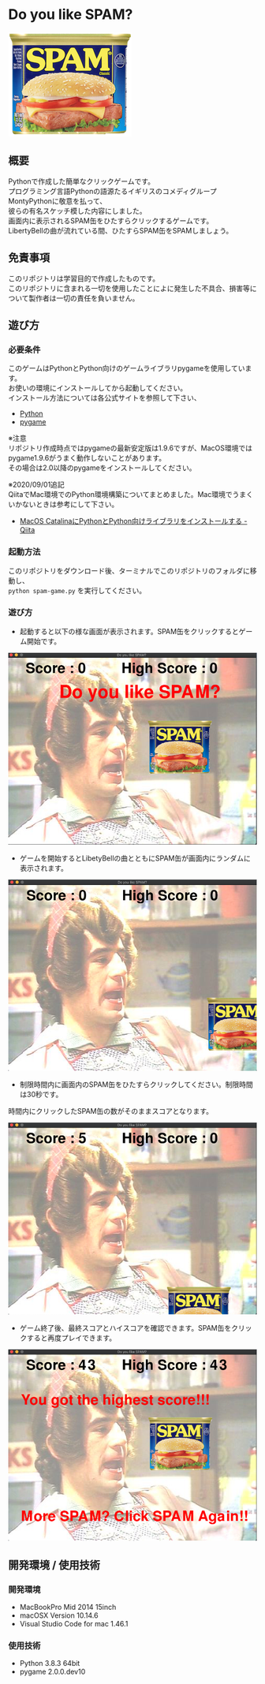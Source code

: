 # Do you like SPAM?

![SPAM](./image/spam.png)

## 概要

Pythonで作成した簡単なクリックゲームです。<br>
プログラミング言語Pythonの語源たるイギリスのコメディグループMontyPythonに敬意を払って、<br>
彼らの有名スケッチ模した内容にしました。</br>
画面内に表示されるSPAM缶をひたすらクリックするゲームです。</br>
LibertyBellの曲が流れている間、ひたすらSPAM缶をSPAMしましょう。</br>

## 免責事項

このリポジトリは学習目的で作成したものです。</br>
このリポジトリに含まれる一切を使用したことによに発生した不具合、損害等について製作者は一切の責任を負いません。</br>

## 遊び方

### 必要条件

このゲームはPythonとPython向けのゲームライブラリpygameを使用しています。</br>
お使いの環境にインストールしてから起動してください。</br>
インストール方法については各公式サイトを参照して下さい、

* [Python](https://www.python.org/)
* [pygame](https://www.pygame.org/news)

※注意</br>
リポジトリ作成時点ではpygameの最新安定版は1.9.6ですが、MacOS環境ではpygame1.9.6がうまく動作しないことがあります。</br>
その場合は2.0以降のpygameをインストールしてください。</br>

※2020/09/01追記</br>
QiitaでMac環境でのPython環境構築についてまとめました。Mac環境でうまくいかないときは参考にして下さい。<br>

* [MacOS CatalinaにPythonとPython向けライブラリをインストールする - Qiita](https://qiita.com/linus_sh/items/f46d3abc7a854706f72e)

### 起動方法

このリポジトリをダウンロード後、ターミナルでこのリポジトリのフォルダに移動し、</br>
`python spam-game.py` を実行してください。</br>

### 遊び方

* 起動すると以下の様な画面が表示されます。SPAM缶をクリックするとゲーム開始です。</br>

![Start](./screen_shot/play_01.png)

* ゲームを開始するとLibetyBellの曲とともにSPAM缶が画面内にランダムに表示されます。</br>

![Start](./screen_shot/play_02.png)

* 制限時間内に画面内のSPAM缶をひたすらクリックしてください。制限時間は30秒です。</br>

時間内にクリックしたSPAM缶の数がそのままスコアとなります。</br>

![Start](./screen_shot/play_03.png)

* ゲーム終了後、最終スコアとハイスコアを確認できます。SPAM缶をクリックすると再度プレイできます。</br>

![Start](./screen_shot/play_04.png)

## 開発環境 / 使用技術

### 開発環境

* MacBookPro Mid 2014 15inch
* macOSX Version 10.14.6
* Visual Studio Code for mac 1.46.1

### 使用技術

* Python 3.8.3 64bit
* pygame 2.0.0.dev10
